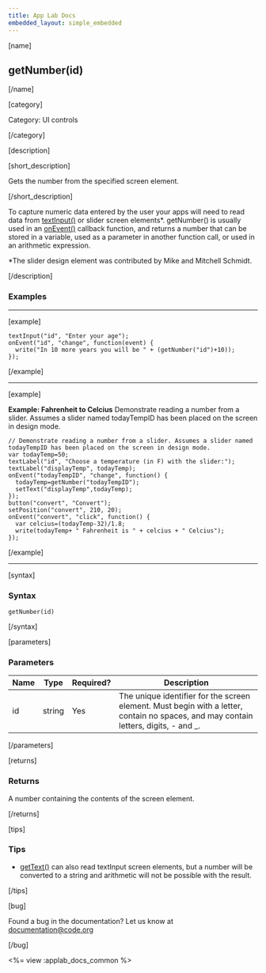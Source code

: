 ```yaml
---
title: App Lab Docs
embedded_layout: simple_embedded
---
```


[name]

## getNumber(id)

[/name]

[category]

Category: UI controls

[/category]

[description]

[short_description]

Gets the number from the specified screen element.

[/short_description]

To capture numeric data entered by the user your apps will need to read data from [textInput()](/applab/docs/textInput) or slider screen elements*. getNumber() is usually used in an [onEvent()](/applab/docs/onEvent) callback function, and returns a number that can be stored in a variable, used as a parameter in another function call, or used in an arithmetic expression.

*The slider design element was contributed by Mike and Mitchell Schmidt.

[/description]

### Examples
____________________________________________________

[example]

```
textInput("id", "Enter your age");
onEvent("id", "change", function(event) {
  write("In 10 more years you will be " + (getNumber("id")+10));
});
```

[/example]
____________________________________________________

[example]

**Example: Fahrenheit to Celcius** Demonstrate reading a number from a slider. Assumes a slider named todayTempID has been placed on the screen in design mode.

```
// Demonstrate reading a number from a slider. Assumes a slider named todayTempID has been placed on the screen in design mode.
var todayTemp=50;
textLabel("id", "Choose a temperature (in F) with the slider:");
textLabel("displayTemp", todayTemp);
onEvent("todayTempID", "change", function() {
  todayTemp=getNumber("todayTempID");
  setText("displayTemp",todayTemp);
});
button("convert", "Convert");
setPosition("convert", 210, 20);
onEvent("convert", "click", function() {
  var celcius=(todayTemp-32)/1.8;
  write(todayTemp+ " Fahrenheit is " + celcius + " Celcius");
});
```

[/example]
____________________________________________________
[syntax]

### Syntax

```
getNumber(id)
```

[/syntax]

[parameters]

### Parameters

| Name  | Type | Required? | Description |
|-----------------|------|-----------|-------------|
| id | string | Yes | The unique identifier for the screen element. Must begin with a letter, contain no spaces, and may contain letters, digits, - and _. |

[/parameters]

[returns]

### Returns
A number containing the contents of the screen element.

[/returns]

[tips]

### Tips
- [getText()](/applab/docs/getText) can also read textInput screen elements, but a number will be converted to a string and arithmetic will not be possible with the result.

[/tips]

[bug]

Found a bug in the documentation? Let us know at documentation@code.org

[/bug]

<%= view :applab_docs_common %>
